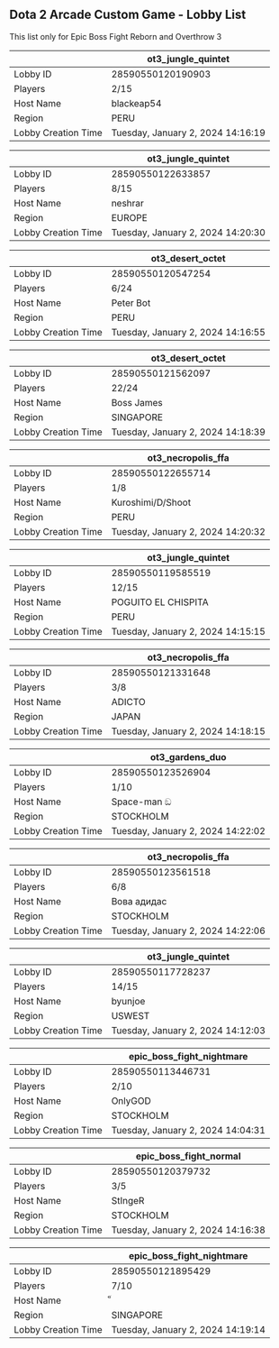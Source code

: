 ## Dota 2 Arcade Custom Game - Lobby List

This list only for Epic Boss Fight Reborn and Overthrow 3

|  | ot3_jungle_quintet |
| ------ | ------ |
| Lobby ID | 28590550120190903 |
| Players | 2/15 |
| Host Name | blackeap54 |
| Region | PERU |
| Lobby Creation Time | Tuesday, January 2, 2024 14:16:19 |


|  | ot3_jungle_quintet |
| ------ | ------ |
| Lobby ID | 28590550122633857 |
| Players | 8/15 |
| Host Name | neshrar |
| Region | EUROPE |
| Lobby Creation Time | Tuesday, January 2, 2024 14:20:30 |


|  | ot3_desert_octet |
| ------ | ------ |
| Lobby ID | 28590550120547254 |
| Players | 6/24 |
| Host Name | Peter Bot |
| Region | PERU |
| Lobby Creation Time | Tuesday, January 2, 2024 14:16:55 |


|  | ot3_desert_octet |
| ------ | ------ |
| Lobby ID | 28590550121562097 |
| Players | 22/24 |
| Host Name | Boss James |
| Region | SINGAPORE |
| Lobby Creation Time | Tuesday, January 2, 2024 14:18:39 |


|  | ot3_necropolis_ffa |
| ------ | ------ |
| Lobby ID | 28590550122655714 |
| Players | 1/8 |
| Host Name | Kuroshimi/D/Shoot |
| Region | PERU |
| Lobby Creation Time | Tuesday, January 2, 2024 14:20:32 |


|  | ot3_jungle_quintet |
| ------ | ------ |
| Lobby ID | 28590550119585519 |
| Players | 12/15 |
| Host Name | POGUITO EL CHISPITA |
| Region | PERU |
| Lobby Creation Time | Tuesday, January 2, 2024 14:15:15 |


|  | ot3_necropolis_ffa |
| ------ | ------ |
| Lobby ID | 28590550121331648 |
| Players | 3/8 |
| Host Name | ADICTO |
| Region | JAPAN |
| Lobby Creation Time | Tuesday, January 2, 2024 14:18:15 |


|  | ot3_gardens_duo |
| ------ | ------ |
| Lobby ID | 28590550123526904 |
| Players | 1/10 |
| Host Name | Space-man ඞ |
| Region | STOCKHOLM |
| Lobby Creation Time | Tuesday, January 2, 2024 14:22:02 |


|  | ot3_necropolis_ffa |
| ------ | ------ |
| Lobby ID | 28590550123561518 |
| Players | 6/8 |
| Host Name | Вова адидас |
| Region | STOCKHOLM |
| Lobby Creation Time | Tuesday, January 2, 2024 14:22:06 |


|  | ot3_jungle_quintet |
| ------ | ------ |
| Lobby ID | 28590550117728237 |
| Players | 14/15 |
| Host Name | byunjoe |
| Region | USWEST |
| Lobby Creation Time | Tuesday, January 2, 2024 14:12:03 |


|  | epic_boss_fight_nightmare |
| ------ | ------ |
| Lobby ID | 28590550113446731 |
| Players | 2/10 |
| Host Name | OnlyGOD |
| Region | STOCKHOLM |
| Lobby Creation Time | Tuesday, January 2, 2024 14:04:31 |


|  | epic_boss_fight_normal |
| ------ | ------ |
| Lobby ID | 28590550120379732 |
| Players | 3/5 |
| Host Name | StIngeR |
| Region | STOCKHOLM |
| Lobby Creation Time | Tuesday, January 2, 2024 14:16:38 |


|  | epic_boss_fight_nightmare |
| ------ | ------ |
| Lobby ID | 28590550121895429 |
| Players | 7/10 |
| Host Name | ็ |
| Region | SINGAPORE |
| Lobby Creation Time | Tuesday, January 2, 2024 14:19:14 |


